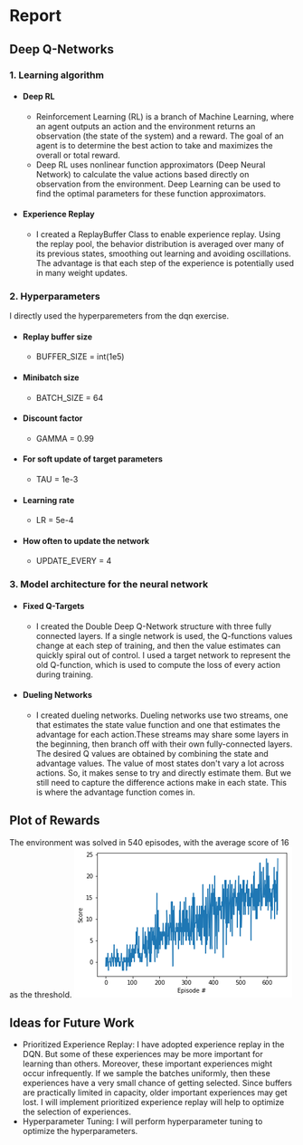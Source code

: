 # Report
## Deep Q-Networks

### 1. Learning algorithm
  - #### Deep RL
    - Reinforcement Learning (RL) is a branch of Machine Learning, where an agent outputs an action and the environment returns an observation (the state of the system) and a reward. The goal of an agent is to determine the best action to take and maximizes the overall or total reward.
    - Deep RL uses nonlinear function approximators (Deep Neural Network) to calculate the value actions based directly on observation from the environment. Deep Learning can be used to find the optimal parameters for these function approximators.
  - #### Experience Replay
    - I created a ReplayBuffer Class to enable experience replay. Using the replay pool, the behavior distribution is averaged over many of its previous states, smoothing out learning and avoiding oscillations. The advantage is that each step of the experience is potentially used in many weight updates.

### 2. Hyperparameters
I directly used the hyperparemeters from the dqn exercise.
  - #### Replay buffer size
    - BUFFER_SIZE = int(1e5)
  - #### Minibatch size
    - BATCH_SIZE = 64
  - #### Discount factor
    - GAMMA = 0.99
  - #### For soft update of target parameters
    - TAU = 1e-3
  - #### Learning rate
    - LR = 5e-4
  - #### How often to update the network
    - UPDATE_EVERY = 4
### 3. Model architecture for the neural network
  - #### Fixed Q-Targets
    - I created the Double Deep Q-Network structure with three fully connected layers. If a single network is used, the Q-functions values change at each step of training, and then the value estimates can quickly spiral out of control. I used a target network to represent the old Q-function, which is used to compute the loss of every action during training.
  - #### Dueling Networks
    - I created dueling networks. Dueling networks use two streams, one that estimates the state value function and one that estimates the advantage for each action.These streams may share some layers in the beginning, then branch off with their own fully-connected layers. The desired Q values are obtained by combining the state and advantage values. The value of most states don't vary a lot across actions. So, it makes sense to try and directly estimate them. But we still need to capture the difference actions make in each state. This is where the advantage function comes in.
## Plot of Rewards
The environment was solved in 540 episodes, with the average score of 16 as the threshold.
![](score.png)

## Ideas for Future Work

- Prioritized Experience Replay: I have adopted experience replay in the DQN. But some of these experiences may be more important for learning than others. Moreover, these important experiences might occur infrequently. If we sample the batches uniformly, then these experiences have a very small chance of getting selected. Since buffers are practically limited in capacity, older important experiences may get lost. I will implement prioritized experience replay will help to optimize the selection of experiences.
- Hyperparameter Tuning: I will perform hyperparameter tuning to optimize the hyperparameters.